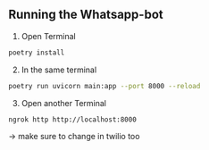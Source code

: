 ## Running the Whatsapp-bot

1. Open Terminal
```bash
poetry install 
```

2. In the same terminal 
```bash
poetry run uvicorn main:app --port 8000 --reload
```

3. Open another Terminal
```bash 
ngrok http http://localhost:8000
```
-> make sure to change in twilio too